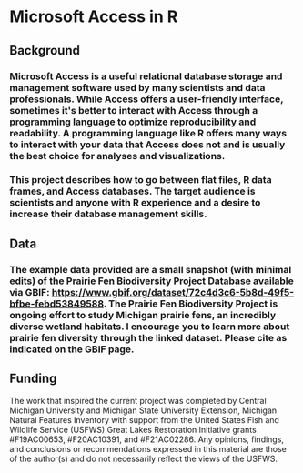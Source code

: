 # Microsoft Access in R

## Background
### Microsoft Access is a useful relational database storage and management software used by many scientists and data professionals. While Access offers a user-friendly interface, sometimes it's better to interact with Access through a programming language to optimize reproducibility and readability. A programming language like R offers many ways to interact with your data that Access does not and is usually the best choice for analyses and visualizations.

### This project describes how to go between flat files, R data frames, and Access databases. The target audience is scientists and anyone with R experience and a desire to increase their database management skills. 

## Data
### The example data provided are a small snapshot (with minimal edits) of the Prairie Fen Biodiversity Project Database available via GBIF: https://www.gbif.org/dataset/72c4d3c6-5b8d-49f5-bfbe-febd53849588. The Prairie Fen Biodiversity Project is ongoing effort to study Michigan prairie fens, an incredibly diverse wetland habitats. I encourage you to learn more about prairie fen diversity through the linked dataset. Please cite as indicated on the GBIF page. 

## Funding
The work that inspired the current project was completed by Central Michigan University and Michigan State University Extension, Michigan Natural Features Inventory with support from the United States Fish and Wildlife Service (USFWS) Great Lakes Restoration Initiative grants #F19AC00653, #F20AC10391, and #F21AC02286. Any opinions, findings, and conclusions or recommendations expressed in this material are those of the author(s) and do not necessarily reflect the views of the USFWS.
